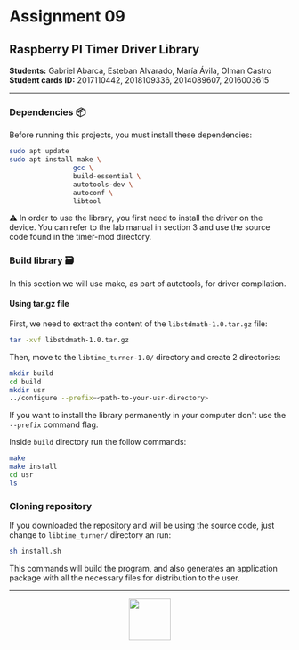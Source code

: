 # Assignment 09

## Raspberry PI Timer Driver Library

**Students:** Gabriel Abarca, Esteban Alvarado, María Ávila, Olman Castro
**Student cards ID:** 2017110442, 2018109336, 2014089607, 2016003615
***

### Dependencies 📦

Before running this projects, you must install these dependencies:

```sh
sudo apt update
sudo apt install make \ 
                gcc \
                build-essential \
                autotools-dev \
                autoconf \
                libtool
```

⚠️ In order to use the library, you first need to install the driver on the device. You can refer to the lab manual in section 3 and use the source code found in the timer-mod directory.

### Build library 🗃

In this section we will use make, as part of autotools, for driver compilation.

#### Using tar.gz file
First, we need to extract the content of the `libstdmath-1.0.tar.gz` file:

```sh
tar -xvf libstdmath-1.0.tar.gz
```

Then, move to the `libtime_turner-1.0/` directory and create 2 directories:

```sh
mkdir build
cd build
mkdir usr
../configure --prefix=<path-to-your-usr-directory>
```

If you want to install the library permanently in your computer don't use the `--prefix` command flag.

Inside `build` directory run the follow commands:

```sh
make
make install
cd usr
ls
```

### Cloning repository

If you downloaded the repository and will be using the source code, just change to `libtime_turner/` directory an run:

```bash
sh install.sh
```

This commands will build the program, and also generates an application package with all the necessary files for distribution to the user.

***

<p align="center">
<img src="https://static.platzi.com/media/achievements/badge-programacion-microcontroladores-pic-c-d3093418-a0e3-4b95-a6c2-77cf06af37f9.png" width="75"/>
</p>
